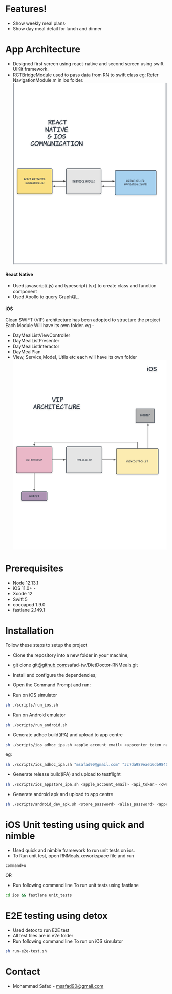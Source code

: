 # Features!
  - Show weekly meal plans· 
  - Show day meal detail for lunch and dinner
 
# App Architecture

 - Designed first screen using react-native and second screen using swift UIKit framework.
 - RCTBridgeModule used to pass data from RN to swift class eg: Refer NavigationModule.m in ios folder.
 ![alt tag](https://github.com/safad-tw/DietDoctor-RNMeals/blob/main/RN%20%26%20IOS%20Communication.png)

#### React Native
 - Used javascript(.js) and typescript(.tsx) to create class and function       component
 - Used Apollo to query GraphQL.
 
#### iOS
Clean SWIFT (VIP) architecture has been adopted to structure the project
Each Module Will have its own folder. eg - 
 - DayMealListViewController 
 - DayMealListPresenter 
 - DayMealListInteractor 
 - DayMealPlan 
 - View, Service,Model, Utils etc each will have its own folder 
 ![alt tag](https://github.com/safad-tw/DietDoctor-RNMeals/blob/main/iOS-VIP-Architecture%20diagram.png)
 
# Prerequisites

- Node 12.13.1
- iOS 11.0+  -
- Xcode 12
- Swift 5 
- cocoapod 1.9.0
- fastlane 2.149.1

# Installation
Follow these steps to setup the project 
- Clone the repository into a new folder in your machine; 
- git clone git@github.com:safad-tw/DietDoctor-RNMeals.git
- Install and configure the dependencies; 
- Open the Command Prompt and run: 

- Run on iOS simulator
```sh
sh ./scripts/run_ios.sh
 ```
 - Run on Android emulator
```sh
sh ./scripts/run_android.sh
 ```
 - Generate adhoc build(iPA) and upload to app centre
```sh
sh ./scripts/ios_adhoc_ipa.sh <apple_account_email> <appcenter_token_name> <appcenter_team_name> <appcenter_app_name>
 ```
 eg: 
 ```sh
 sh ./scripts/ios_adhoc_ipa.sh "msafad90@gmail.com" "3c7da989eaeb6db984081f0753a11667f0d383d7" "Diet-doctor" "Diet-doctor-Dev"
  ```
  - Generate release build(iPA) and upload to testflight
```sh
sh ./scripts/ios_appstore_ipa.sh <apple_account_email> <api_token> <owner_name> <app_name>
 ```
 
 - Generate android apk and upload to app centre
```sh
sh ./scripts/android_dev_apk.sh <store_password> <alias_password> <appcenter_api_token> <appcenter_team_name> <appcenter_app_name>
 ```
 
 # iOS Unit testing using quick and nimble
  - Used quick and nimble framework to run unit tests on ios.
  - To Run unit test, open RNMeals.xcworkspace file and run 
  ```
 command+u
 ```
  OR
  - Run following command line To run unit tests using fastlane
 ```sh
 cd ios && fastlane unit_tests
  ```
 
 # E2E testing using detox
 - Used detox to run E2E test
 - All test files are in e2e folder
 - Run following command line To run on iOS simulator
```sh
sh run-e2e-test.sh
 ```

# Contact
 - Mohammad Safad - msafad90@gmail.com




